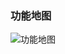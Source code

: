 
### 功能地图
![功能地图](http://7xjb25.com1.z0.glb.clouddn.com/p023b5bb5c9ea15ce87657203b6003af33a87b235.jpg)
